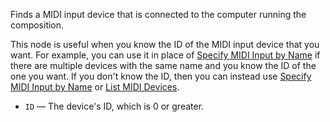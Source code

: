 Finds a MIDI input device that is connected to the computer running the composition.

This node is useful when you know the ID of the MIDI input device that you want. For example, you can use it in place of [Specify MIDI Input by Name](vuo-node://vuo.midi.make.input.name) if there are multiple devices with the same name and you know the ID of the one you want. If you don't know the ID, then you can instead use [Specify MIDI Input by Name](vuo-node://vuo.midi.make.input.name) or [List MIDI Devices](vuo-node://vuo.midi.listDevices2).

   - `ID` — The device's ID, which is 0 or greater. 
